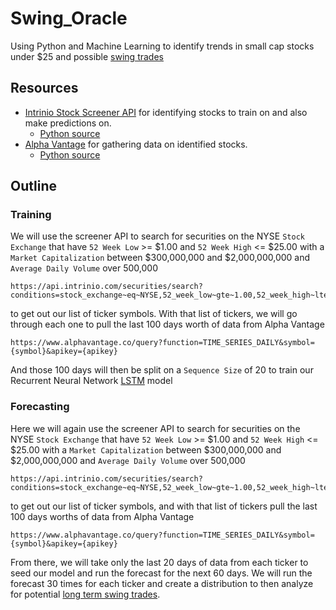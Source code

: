 # Swing_Oracle
Using Python and Machine Learning to identify trends in small cap stocks under $25 and possible [swing trades](https://www.eatsleeptrade.net/my-swing-trading-strategies)

## Resources
* [Intrinio Stock Screener API](http://docs.intrinio.com/?shell#securities-search-screener) for identifying stocks to train on and also make predictions on.
  * [Python source](https://github.com/intrinio/python-sdk)
* [Alpha Vantage](https://www.alphavantage.co/) for gathering data on identified stocks.
  * [Python source](https://github.com/RomelTorres/alpha_vantage)

## Outline

### Training
We will use the screener API to search for securities on the NYSE `Stock Exchange` that have `52 Week Low` >= $1.00 and `52 Week High` <= $25.00 with a `Market Capitalization` between $300,000,000 and $2,000,000,000 and `Average Daily Volume` over 500,000
```
https://api.intrinio.com/securities/search?conditions=stock_exchange~eq~NYSE,52_week_low~gte~1.00,52_week_high~lte~25.00,marketcap~gte~300000000,marketcap~lte~2000000000,average_daily_volume~gte~500000
```
to get out our list of ticker symbols.
With that list of tickers, we will go through each one to pull the last 100 days worth of data from Alpha Vantage
```
https://www.alphavantage.co/query?function=TIME_SERIES_DAILY&symbol={symbol}&apikey={apikey}
```
And those 100 days will then be split on a `Sequence Size` of 20 to train our Recurrent Neural Network [LSTM](https://machinelearningmastery.com/time-series-prediction-lstm-recurrent-neural-networks-python-keras/) model 

### Forecasting
Here we will again use the screener API to search for securities on the NYSE `Stock Exchange` that have `52 Week Low` >= $1.00 and `52 Week High` <= $25.00 with a `Market Capitalization` between $300,000,000 and $2,000,000,000 and `Average Daily Volume` over 500,000
```
https://api.intrinio.com/securities/search?conditions=stock_exchange~eq~NYSE,52_week_low~gte~1.00,52_week_high~lte~25.00,marketcap~gte~300000000,marketcap~lte~2000000000,average_daily_volume~gte~500000
```
to get out our list of ticker symbols, and with that list of tickers pull the last 100 days worths of data from Alpha Vantage
```
https://www.alphavantage.co/query?function=TIME_SERIES_DAILY&symbol={symbol}&apikey={apikey}
```
From there, we will take only the last 20 days of data from each ticker to seed our model and run the forecast for the next 60 days. We will run the forecast 30 times for each ticker and create a distribution to then analyze for potential [long term swing trades](http://www.swing-trade-stocks.com/trading-strategy.html). 
